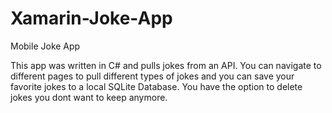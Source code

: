 # Xamarin-Joke-App
Mobile Joke App

This app was written in C# and pulls jokes from an API. 
You can navigate to different pages to pull different types of jokes and you can save your favorite jokes to a local SQLite Database.
You have the option to delete jokes you dont want to keep anymore. 
